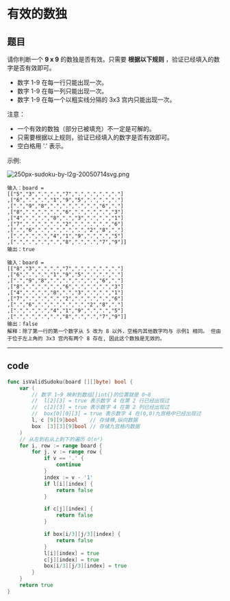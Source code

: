 # 有效的数独

## 题目

请你判断一个 **9 x 9** 的数独是否有效。只需要 **根据以下规则** ，验证已经填入的数字是否有效即可。

* 数字 1-9 在每一行只能出现一次。
* 数字 1-9 在每一列只能出现一次。
* 数字 1-9 在每一个以粗实线分隔的 3x3 宫内只能出现一次。

注意：

* 一个有效的数独（部分已被填充）不一定是可解的。
* 只需要根据以上规则，验证已经填入的数字是否有效即可。
* 空白格用 '.' 表示。

示例:

![250px-sudoku-by-l2g-20050714svg.png](https://s2.loli.net/2022/06/09/M9sBtCeZJT6XgYf.png)

```text
输入：board = 
[["5","3",".",".","7",".",".",".","."]
,["6",".",".","1","9","5",".",".","."]
,[".","9","8",".",".",".",".","6","."]
,["8",".",".",".","6",".",".",".","3"]
,["4",".",".","8",".","3",".",".","1"]
,["7",".",".",".","2",".",".",".","6"]
,[".","6",".",".",".",".","2","8","."]
,[".",".",".","4","1","9",".",".","5"]
,[".",".",".",".","8",".",".","7","9"]]
输出：true

输入：board = 
[["8","3",".",".","7",".",".",".","."]
,["6",".",".","1","9","5",".",".","."]
,[".","9","8",".",".",".",".","6","."]
,["8",".",".",".","6",".",".",".","3"]
,["4",".",".","8",".","3",".",".","1"]
,["7",".",".",".","2",".",".",".","6"]
,[".","6",".",".",".",".","2","8","."]
,[".",".",".","4","1","9",".",".","5"]
,[".",".",".",".","8",".",".","7","9"]]
输出：false
解释：除了第一行的第一个数字从 5 改为 8 以外，空格内其他数字均与 示例1 相同。 但由于位于左上角的 3x3 宫内有两个 8 存在, 因此这个数独是无效的。
```

---

## code

```go
func isValidSudoku(board [][]byte) bool {
	var (
		// 数字 1~9 映射到数组[]int{}的位置就是 0~8
		//  l[2][3] = true 表示数字 4 在第 2 行已经出现过
		//  c[2][3] = true 表示数字 4 在第 2 列已经出现过
		//  box[0][0][3] = true 表示数字 4 在(0,0)九宫格中已经出现过
		l, c [9][9]bool    // 存储横,纵向数据
		box  [3][3][9]bool // 存储九宫格内数据
	)
	// 从左到右从上到下的遍历 O(n²)
	for i, row := range board {
		for j, v := range row {
			if v == '.' {
				continue
			}
			index := v - '1'
			if l[i][index] {
				return false
			}

			if c[j][index] {
				return false
			}

			if box[i/3][j/3][index] {
				return false
			}
			l[i][index] = true
			c[j][index] = true
			box[i/3][j/3][index] = true
		}
	}
	return true
}
```
